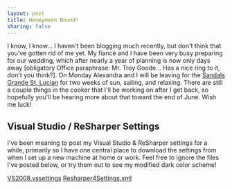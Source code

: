 ```yaml
--- 
layout: post
title: Honeymoon Bound!
sharing: false
---
```


I know, I know... I haven't been blogging much recently, but don't think that you've gotten rid of me yet. My fianc&egrave; and I have been very busy preparing for our wedding, which after nearly a year of planning is now only days away [obligatory Office paraphrase: Mr. Troy Goode... Has a nice ring to it, don't you think?]. On Monday Alexandra and I will be leaving for the [Sandals Grande St. Lucian](http://www.sandals.com/main/grande/gl-home.cfm) for two weeks of sun, sailing, and relaxing. There are still a couple things in the cooker that I'll be working on after I get back, so hopefully you'll be hearing more about that toward the end of June. Wish me luck! 

## Visual Studio / ReSharper Settings

I've been meaning to post my Visual Studio & ReSharper settings for a while, primarily so I have one central place to download the settings from when I set up a new machine at home or work. Feel free to ignore the files I've posted below, or try them out to see my modified dark color scheme! 

[VS2008.vssettings](/custom/files/VS2008.vssettings)
[Resharper4Settings.xml](/custom/files/Resharper4Settings.xml)